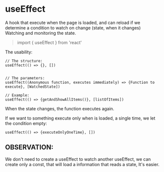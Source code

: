 # useEffect

A hook that execute when the page is loaded, and can reload if we determine a condition to watch on change (state, when it changes) Watching and monitoring the state.

> import { useEffect } from 'react'

The usability:
```tsx
// The structure:
useEffect(() => {}, [])


// The parameters:
useEffect((Anonymous function, executes immediately) => {Function to execute}, [WatchedState])

// Example:
useEffect(() => {getAndShowAllItems()}, [listOfItems])
```
When the state changes, the function executes again.


If we want to something execute only when is loaded, a single time, we let the condition empty:
```tsx
useEffect(() => {executeOnlyOneTime}, [])
```

## OBSERVATION:
We don't need to create a useEffect to watch another useEffect, we can create only a const, that will load a information that reads a state, It's easier.